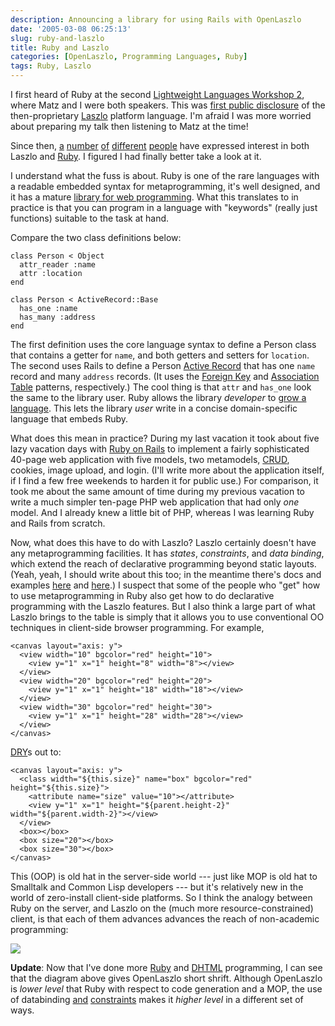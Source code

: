 ```yaml
---
description: Announcing a library for using Rails with OpenLaszlo
date: '2005-03-08 06:25:13'
slug: ruby-and-laszlo
title: Ruby and Laszlo
categories: [OpenLaszlo, Programming Languages, Ruby]
tags: Ruby, Laszlo
---
```


I first heard of Ruby at the second [Lightweight Languages Workshop 2](http://ll2.ai.mit.edu/), where Matz and I were both speakers.  This was [first public disclosure](http://people.csail.mit.edu/people/gregs/ll1-discuss-archive-html/msg04769.html) of the then-proprietary [Laszlo](http://openlaszlo.org) platform language.  I'm afraid I was more worried about preparing my talk then listening to Matz at the time!

Since then, [a](http://www.openlaszlo.org/pipermail/laszlo-dev/2004-October/000088.html) [number](http://www.almaer.com/blog/archives/cat_web_ui.html) [of](http://dnm.sieve.net/tdw/2004_10_01_entry.html) [different](http://www.warneronstine.com/cgi-bin/blosxom.cgi/tech/java/ria_laszlo.html) [people](http://www.wiremine.org/2004/07) have expressed interest in both Laszlo and [Ruby](http://www.ruby-lang.org/).  I figured I had finally better take a look at it.

I understand what the fuss is about.  Ruby is one of the rare languages with a readable embedded syntax for metaprogramming, it's well designed, and it has a mature [library for web programming](http://www.rubyonrails.com/).  What this translates to in practice is that you can program in a language with "keywords" (really just functions) suitable to the task at hand.

Compare the two class definitions below:

    class Person < Object
      attr_reader :name
      attr :location
    end

    class Person < ActiveRecord::Base
      has_one :name
      has_many :address
    end

The first definition uses the core language syntax to define a Person class that contains a getter for `name`, and both getters and setters for `location`.  The second uses Rails to define a Person [Active Record](http://www.martinfowler.com/eaaCatalog/activeRecord.html) that has one `name` record and many `address` records.  (It uses the [Foreign Key](http://www.martinfowler.com/eaaCatalog/foreignKeyMapping.html) and [Association Table](http://www.martinfowler.com/eaaCatalog/associationTableMapping.html) patterns, respectively.)  The cool thing is that `attr` and `has_one` look the same to the library user.  Ruby allows the library _developer_ to [grow a language](http://homepages.inf.ed.ac.uk/wadler/steele-oopsla98.pdf).  This lets the library _user_ write in a concise domain-specific language that embeds Ruby.

What does this mean in practice?  During my last vacation it took about five lazy vacation days with  [Ruby on Rails](http://www.rubyonrails.org/) to implement a fairly sophisticated 40-page web application with five models, two metamodels, [CRUD](http://www.google.com/search?hl=en&lr;=&safe;=active&c2coff;=1&q;=crud+create+retrieve+update+delete&btnG;=Search), cookies, image upload, and login.  (I'll write more about the application itself, if I find a few free weekends to harden it for public use.)  For comparison, it took me about the same amount of time during my previous vacation to write a much simpler ten-page PHP web application that had only _one_ model.  And I already knew a little bit of PHP, whereas I was learning Ruby and Rails from scratch.

Now, what does this have to do with Laszlo?  Laszlo certainly doesn't have any metaprogramming facilities.  It has *states*, *constraints*, and *data binding*, which extend the reach of declarative programming beyond static layouts.  (Yeah, yeah, I should write about this too; in the meantime there's docs and examples [here](http://www.laszlosystems.com/lps-2.2/docs/guide/) and [here](http://www.laszlosystems.com/lps/laszlo-in-ten-minutes/).)  I suspect that some of the people who "get" how to use metaprogramming in Ruby also get how to do declarative programming with the Laszlo features.  But I also think a large part of what Laszlo brings to the table is simply that it allows you to use conventional OO techniques in client-side browser programming.  For example,

    <canvas layout="axis: y">
      <view width="10" bgcolor="red" height="10">
        <view y="1" x="1" height="8" width="8"></view>
      </view>
      <view width="20" bgcolor="red" height="20">
        <view y="1" x="1" height="18" width="18"></view>
      </view>
      <view width="30" bgcolor="red" height="30">
        <view y="1" x="1" height="28" width="28"></view>
      </view>
    </canvas>

[DRY](http://c2.com/cgi/wiki?DontRepeatYourself)s out to:

    <canvas layout="axis: y">
      <class width="${this.size}" name="box" bgcolor="red" height="${this.size}">
        <attribute name="size" value="10"></attribute>
        <view y="1" x="1" height="${parent.height-2}" width="${parent.width-2}"></view>
      </view>
      <box></box>
      <box size="20"></box>
      <box size="30"></box>
    </canvas>

This (OOP) is old hat in the server-side world --- just like MOP is old hat to Smalltalk and Common Lisp developers --- but it's relatively new in the world of zero-install client-side platforms.  So I think the analogy between Ruby on the server, and Laszlo on the (much more resource-constrained) client, is that each of them advances advances the reach of non-academic programming:

![]({{image_url}}/2005/ruby-and-laszlo.png)

**Update**:  Now that I've done more [Ruby](http://packagemapper.com) and [DHTML](/tools/rework) programming, I can see that the diagram above gives OpenLaszlo short shrift.  Although OpenLaszlo is _lower level_ that Ruby with respect to code generation and a MOP, the use of databinding [and](http://weblog.openlaszlo.org/archives/2006/01/another-approach-to-state/) [constraints](http://weblog.openlaszlo.org/archives/2006/01/conditionalize-visibility-with-constraints/) makes it _higher level_ in a different set of ways.
